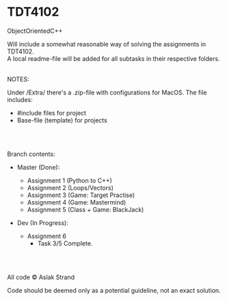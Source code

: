 # TDT4102
ObjectOrientedC++

Will include a somewhat reasonable way of solving the assignments in TDT4102.
<br>A local readme-file will be added for all subtasks in their respective folders.

<br>
NOTES:

Under /Extra/ there's a .zip-file with configurations for MacOS.
The file includes:
  - #include files for project
  - Base-file (template) for projects

<br>
<br>

Branch contents:
- Master (Done):
  - Assignment 1 (Python to C++)
  - Assignment 2 (Loops/Vectors)
  - Assignment 3 (Game: Target Practise)
  - Assignment 4 (Game: Mastermind)
  - Assignment 5 (Class + Game: BlackJack)

- Dev (In Progress):
  - Assignment 6
    - Task 3/5 Complete.
  
<br><br>

All code © Aslak Strand

Code should be deemed only as a potential guideline, not an exact solution.
